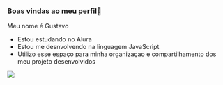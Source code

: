 ### Boas vindas ao meu perfil🤑

Meu nome é Gustavo

- Estou estudando no Alura
- Estou me desnvolvendo na linguagem JavaScript
- Utilizo esse espaço para minha organizaçao e compartilhamento dos meu projeto desenvolvidos

![](https://media1.tenor.com/m/8hfmcs2bibwAAAAd/super-hero-gohan.gif0)
